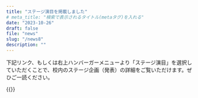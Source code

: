 ```yaml
---
title: "ステージ演目を掲載しました"
# meta_title: "検索で表示されるタイトル(metaタグ)を入れる"
date: "2023-10-26"
draft: false
file: "news"
slug: "/news8"
description: ""
---
```


下記リンク、もしくは右上ハンバーガーメニューより「ステージ演目」を選択していただくことで、校内のステージ企画（発表）の詳細をご覧いただけます。ぜひご一読ください。

{{<inlink link = "stage" text = "ステージ演目のページへ">}}